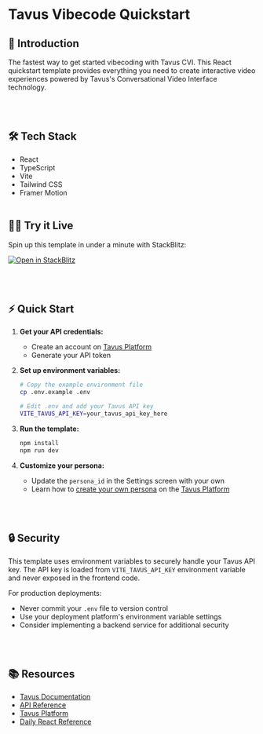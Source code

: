 # Tavus Vibecode Quickstart

## 🚀 Introduction

The fastest way to get started vibecoding with Tavus CVI. This React quickstart template provides everything you need to create interactive video experiences powered by Tavus's Conversational Video Interface technology.

<br></br>
## 🛠️ Tech Stack
- React
- TypeScript
- Vite
- Tailwind CSS
- Framer Motion
<br></br>
## 🧑‍💻 Try it Live
Spin up this template in under a minute with StackBlitz:

[![Open in StackBlitz](https://developer.stackblitz.com/img/open_in_stackblitz.svg)](https://stackblitz.com/github/Tavus-Engineering/tavus-vibecode-quickstart?file=src%2FApp.tsx)

<br></br>
## ⚡ Quick Start

1. **Get your API credentials:**
   - Create an account on [Tavus Platform](https://platform.tavus.io/api-keys)
   - Generate your API token

2. **Set up environment variables:**
   ```bash
   # Copy the example environment file
   cp .env.example .env
   
   # Edit .env and add your Tavus API key
   VITE_TAVUS_API_KEY=your_tavus_api_key_here
   ```

3. **Run the template:**
   ```bash
   npm install
   npm run dev
   ```

4. **Customize your persona:**
   - Update the `persona_id` in the Settings screen with your own
   - Learn how to [create your own persona](https://docs.tavus.io/sections/conversational-video-interface/creating-a-persona) on the [Tavus Platform](https://platform.tavus.io/)

<br></br>
## 🔒 Security

This template uses environment variables to securely handle your Tavus API key. The API key is loaded from `VITE_TAVUS_API_KEY` environment variable and never exposed in the frontend code.

For production deployments:
- Never commit your `.env` file to version control
- Use your deployment platform's environment variable settings
- Consider implementing a backend service for additional security

<br></br>
## 📚 Resources

- [Tavus Documentation](https://docs.tavus.io/)
- [API Reference](https://docs.tavus.io/api-reference/)
- [Tavus Platform](https://platform.tavus.io/)
- [Daily React Reference](https://docs.daily.co/reference/daily-react)